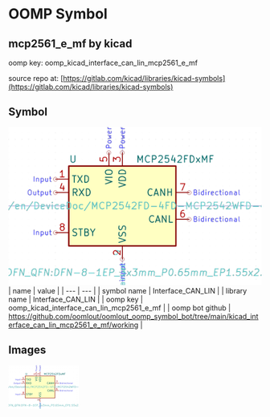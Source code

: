 # OOMP Symbol  
## mcp2561_e_mf  by kicad  
  
oomp key: oomp_kicad_interface_can_lin_mcp2561_e_mf  
  
source repo at: [https://gitlab.com/kicad/libraries/kicad-symbols](https://gitlab.com/kicad/libraries/kicad-symbols)  
## Symbol  
  
[![working.png](working_600.png)](working.png)  
| name | value | 
| --- | --- | 
| symbol name | Interface_CAN_LIN | 
| library name | Interface_CAN_LIN | 
| oomp key | oomp_kicad_interface_can_lin_mcp2561_e_mf | 
| oomp bot github | https://github.com/oomlout/oomlout_oomp_symbol_bot/tree/main/kicad_interface_can_lin_mcp2561_e_mf/working | 
## Images  
  
[![working.png](working_140.png)](working.png)  
